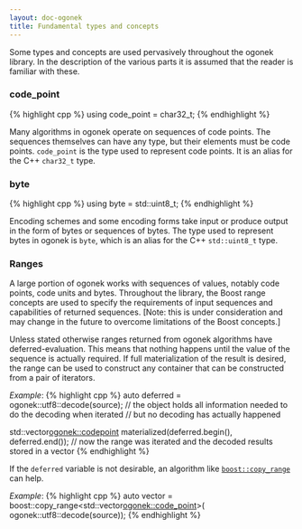 ```yaml
---
layout: doc-ogonek
title: Fundamental types and concepts
---
```


Some types and concepts are used pervasively throughout the ogonek library. In
the description of the various parts it is assumed that the reader is familiar
with these.

### code\_point

{% highlight cpp %}
using code_point = char32_t;
{% endhighlight %}

Many algorithms in ogonek operate on sequences of code points. The sequences
themselves can have any type, but their elements must be code points.
`code_point` is the type used to represent code points. It is an alias for the
C++ `char32_t` type.

### byte

{% highlight cpp %}
using byte = std::uint8_t;
{% endhighlight %}

Encoding schemes and some encoding forms take input or produce output in the
form of bytes or sequences of bytes. The type used to represent bytes in ogonek
is `byte`, which is an alias for the C++ `std::uint8_t` type.

### Ranges

A large portion of ogonek works with sequences of values, notably code points,
code units and bytes. Throughout the library, the Boost range concepts are used
to specify the requirements of input sequences and capabilities of returned
sequences. \[Note: this is under consideration and may change in the future to
overcome limitations of the Boost concepts.]

Unless stated otherwise ranges returned from ogonek algorithms have
deferred-evaluation. This means that nothing happens until the value of the
sequence is actually required. If full materialization of the result is desired,
the range can be used to construct any container that can be constructed from a
pair of iterators.

*Example*:
{% highlight cpp %}
auto deferred = ogonek::utf8::decode(source);
// the object holds all information needed to do the decoding when iterated
// but no decoding has actually happened

std::vector<ogonek::codepoint> materialized(deferred.begin(), deferred.end());
// now the range was iterated and the decoded results stored in a vector
{% endhighlight %}

If the `deferred` variable is not desirable, an algorithm like
[`boost::copy_range`][copy_range] can help.

*Example*:
{% highlight cpp %}
auto vector = boost::copy_range<std::vector<ogonek::code_point>>(
                ogonek::utf8::decode(source));
{% endhighlight %}

 [copy_range]: http://www.boost.org/doc/libs/1_52_0/libs/range/doc/html/range/reference/utilities/iterator_range.html
